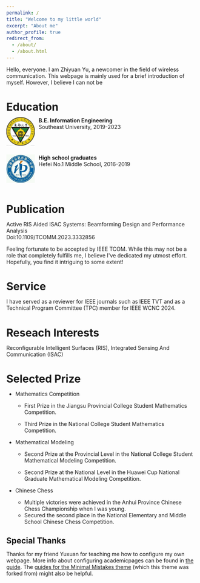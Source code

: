 ```yaml
---
permalink: /
title: "Welcome to my little world"
excerpt: "About me"
author_profile: true
redirect_from: 
  - /about/
  - /about.html
---
```


Hello, everyone. I am Zhiyuan Yu, a newcomer in the field of wireless communication. This webpage is mainly used for a brief introduction of myself. 
However, I believe I can not be 



Education
======

<meta http-equiv="Content-Type" content="text/html;charset=utf-8">
<style type="text/css">
*{padding:0;margin:0;}
.media{width:100%;margin:0 auto;border:0 solid #ccc;padding:10px 0;}
.media:after{clear:both;display:block;width:0;height:0;content:""}
.pull-left{float:left;border:0 solid #ccc}
.pull-left img{width:75px;}
.media-body{width:70%;float:left;margin-left:10px;}
</style>



<div class="media">
    <span class="pull-left"><img src="images/SEU.jpg" width="75px" height="75px"/></span>
    <div class="media-body">
        <div><span style="font-weight: bold">B.E. Information Engineering</span></div>
        <div>Southeast University, 2019-2023</div>
    </div>
</div>

<div class="media">
    <span class="pull-left"><img src="images/HFYZ.jpg" width="75px" height="75px"/></span>
    <div class="media-body">
        <div><span style="font-weight: bold">High school graduates</span></div>
        <div>Hefei No.1 Middle School, 2016-2019</div>
    </div>
</div>

Publication
======
Active RIS Aided ISAC Systems: Beamforming Design and Performance Analysis 
<br>Doi:10.1109/TCOMM.2023.3332856

Feeling fortunate to be accepted by IEEE TCOM. While this may not be a role that completely fulfills me, I believe I've dedicated my utmost effort. Hopefully, you find it intriguing to some extent!

Service
======
I have served as a reviewer for IEEE journals such as IEEE TVT and as a Technical Program Committee (TPC) member for IEEE WCNC 2024.

Reseach Interests
======
Reconfigurable Intelligent Surfaces (RIS), Integrated Sensing And Communication (ISAC)

Selected Prize
======
- Mathematics Competition
  - First Prize in the Jiangsu Provincial College Student Mathematics Competition.

  - Third Prize in the National College Student Mathematics Competition.
- Mathematical Modeling
  - Second Prize at the Provincial Level in the National College Student Mathematical Modeling Competition.

  - Second Prize at the National Level in the Huawei Cup National Graduate Mathematical Modeling Competition.  

- Chinese Chess
  - Multiple victories were achieved in the Anhui Province Chinese Chess Championship when I was young.
  - Secured the second place in the National Elementary and Middle School Chinese Chess Competition.



Special Thanks
------
Thanks for my friend Yuxuan for teaching me how to configure my own webpage. More info about configuring academicpages can be found in [the guide](https://academicpages.github.io/markdown/). The [guides for the Minimal Mistakes theme](https://mmistakes.github.io/minimal-mistakes/docs/configuration/) (which this theme was forked from) might also be helpful.
